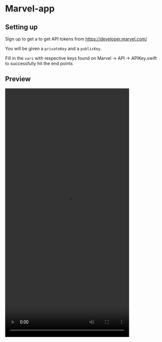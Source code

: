 # Marvel-app

## Setting up

Sign up to get a to get API tokens from https://developer.marvel.com/

You will be given a `privateKey` and a `publicKey`.

Fill in the `vars` with respective keys found on Marvel -> API -> APIKey.swift to successfully hit the end points

## Preview

<video controls src="MarvelAppRecording.mp4" title="Title" width="400" height="800"></video>
